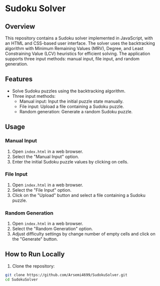 # Sudoku Solver

## Overview

This repository contains a Sudoku solver implemented in JavaScript, with an HTML and CSS-based user interface. The solver uses the backtracking algorithm with Minimum Remaining Values (MRV), Degree, and Least Constraining Value (LCV) heuristics for efficient solving. The application supports three input methods: manual input, file input, and random generation.

## Features

- Solve Sudoku puzzles using the backtracking algorithm.
- Three input methods:
  - Manual input: Input the initial puzzle state manually.
  - File input: Upload a file containing a Sudoku puzzle.
  - Random generation: Generate a random Sudoku puzzle.

## Usage

### Manual Input

1. Open `index.html` in a web browser.
2. Select the "Manual Input" option.
3. Enter the initial Sudoku puzzle values by clicking on cells.

### File Input

1. Open `index.html` in a web browser.
2. Select the "File Input" option.
3. Click on the "Upload" button and select a file containing a Sudoku puzzle.

### Random Generation

1. Open `index.html` in a web browser.
2. Select the "Random Generation" option.
3. Adjust difficulty settings by change number of empty cells and click on the "Generate" button.

## How to Run Locally

1. Clone the repository:

```bash
git clone https://github.com/Arsemi4699/SudokuSolver.git
cd SudokuSolver
